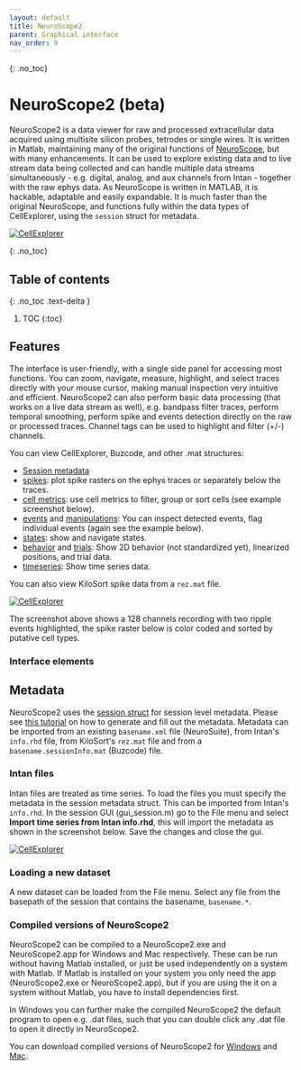 ```yaml
---
layout: default
title: NeuroScope2
parent: Graphical interface
nav_order: 9
---
```

{: .no_toc}
# NeuroScope2 (beta)
NeuroScope2 is a data viewer for raw and processed extracellular data acquired using multisite silicon probes, tetrodes or single wires. It is written in Matlab, maintaining many of the original functions of [NeuroScope](http://neurosuite.sourceforge.net/), but with many enhancements. It can be used to explore existing data and to live stream data being collected and can handle multiple data streams simultaneously - e.g. digital, analog, and aux channels from Intan - together with the raw ephys data. As NeuroScope is written in MATLAB, it is hackable, adaptable and easily expandable. It is much faster than the original NeuroScope, and functions fully within the data types of CellExplorer, using the `session` struct for metadata.

<a href="https://buzsakilab.com/wp/wp-content/uploads/2021/02/NeuroScope_screenshot.png">![CellExplorer](https://buzsakilab.com/wp/wp-content/uploads/2021/02/NeuroScope_screenshot_lowress.jpg)</a>

{: .no_toc}
## Table of contents
{: .no_toc .text-delta }

1. TOC
{:toc}

## Features
The interface is user-friendly, with a single side panel for accessing most functions. You can zoom, navigate, measure, highlight, and select traces directly with your mouse cursor, making manual inspection very intuitive and efficient. NeuroScope2 can also perform basic data processing (that works on a live data stream as well), e.g. bandpass filter traces, perform temporal smoothing, perform spike and events detection directly on the raw or processed traces. Channel tags can be used to highlight and filter (+/-) channels.

You can view CellExplorer, Buzcode, and other .mat structures:
* [Session metadata](https://cellexplorer.org/datastructure/data-structure-and-format/#session-metadata)
* [spikes](https://cellexplorer.org/datastructure/data-structure-and-format/#spikes): plot spike rasters on the ephys traces or separately below the traces.
* [cell metrics](https://cellexplorer.org/datastructure/standard-cell-metrics/): use cell metrics to filter, group or sort cells (see example screenshot below).
* [events](https://cellexplorer.org/datastructure/data-structure-and-format/#events) and [manipulations](https://cellexplorer.org/datastructure/data-structure-and-format/#manipulations): You can inspect detected events, flag individual events (again see the example below).
* [states](https://cellexplorer.org/datastructure/data-structure-and-format/#states): show and navigate states.
* [behavior](https://cellexplorer.org/datastructure/data-structure-and-format/#behavior) and [trials](https://cellexplorer.org/datastructure/data-structure-and-format/#trials): Show 2D behavior (not standardized yet), linearized positions, and trial data.
* [timeseries](https://cellexplorer.org/datastructure/data-structure-and-format/#time-series): Show time series data.

You can also view KiloSort spike data from a `rez.mat` file.

<a href="https://buzsakilab.com/wp/wp-content/uploads/2021/02/NeuroScope_screenshot_ripples.png">![CellExplorer](https://buzsakilab.com/wp/wp-content/uploads/2021/02/NeuroScope_screenshot_ripples_lowress.jpg)</a>

The screenshot above shows a 128 channels recording with two ripple events highlighted, the spike raster below is color coded and sorted by putative cell types.

### Interface elements

## Metadata
NeuroScope2 uses the [session struct](https://cellexplorer.org/datastructure/data-structure-and-format/#session-metadata) for session level metadata. Please see [this tutorial](https://cellexplorer.org/tutorials/metadata-tutorial/) on how to generate and fill out the metadata. Metadata can be imported from an existing `basename.xml` file (NeuroSuite), from Intan's `info.rhd` file, from KiloSort's `rez.mat` file and from a `basename.sessionInfo.mat` (Buzcode) file.

### Intan files
Intan files are treated as time series. To load the files you must specify the metadata in the session metadata struct. This can be imported from Intan's `info.rhd`. In the session GUI (gui_session.m) go to the File menu and select __Import time series from Intan info.rhd__, this will import the metadata as shown in the screenshot below. Save the changes and close the gui.

<a href="https://buzsakilab.com/wp/wp-content/uploads/2021/02/timeseries_intan.png">![CellExplorer](https://buzsakilab.com/wp/wp-content/uploads/2021/02/timeseries_intan.png)</a>

### Loading a new dataset
A new dataset can be loaded from the File menu. Select any file from the basepath of the session that contains the basename, `basename.*`. 

### Compiled versions of NeuroScope2
NeuroScope2 can be compiled to a NeuroScope2.exe and NeuroScope2.app for Windows and Mac respectively. These can be run without having Matlab installed, or just be used independently on a system with Matlab. If Matlab is installed on your system you only need the app (NeuroScope2.exe or NeuroScope2.app), but if you are using the it on a system without Matlab, you have to install dependencies first.

In Windows you can further make the compiled NeuroScope2 the default program to open e.g. .dat files, such that you can double click any .dat file to open it directly in NeuroScope2.

You can download compiled versions of NeuroScope2 for [Windows](https://buzsakilab.com/wp/wp-content/uploads/2021/02/NeuroScope2_Windows.zip) and [Mac](https://buzsakilab.com/wp/wp-content/uploads/2021/02/NeuroScope2_Mac.zip).

